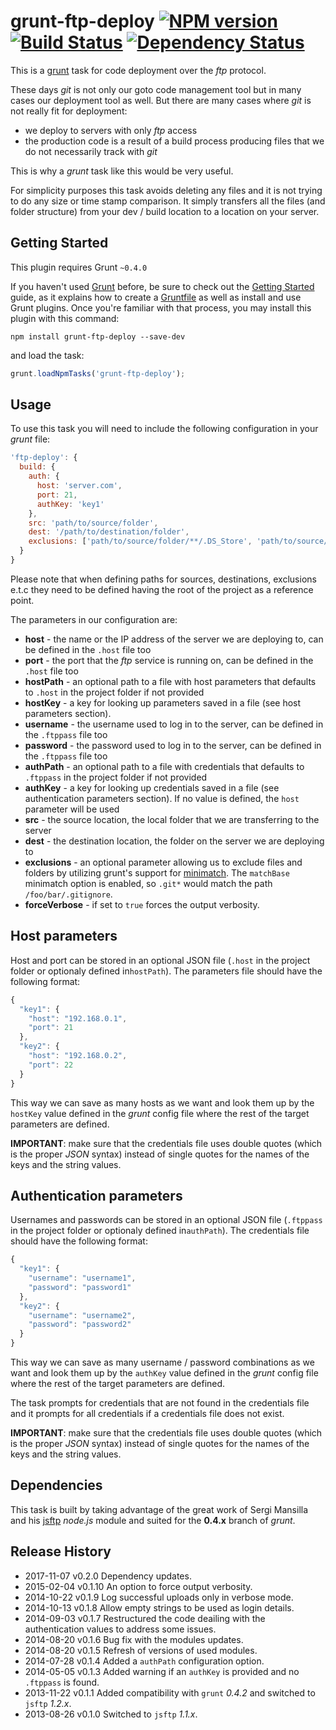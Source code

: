 # grunt-ftp-deploy [![NPM version][npm-image]][npm-url] [![Build Status][travis-image]][travis-url] [![Dependency Status][depstat-image]][depstat-url]

This is a [grunt](https://github.com/gruntjs/grunt) task for code deployment over the _ftp_ protocol.

These days _git_ is not only our goto code management tool but in many cases our deployment tool as well. But there are many cases where _git_ is not really fit for deployment:

- we deploy to servers with only _ftp_ access
- the production code is a result of a build process producing files that we do not necessarily track with _git_

This is why a _grunt_ task like this would be very useful.

For simplicity purposes this task avoids deleting any files and it is not trying to do any size or time stamp comparison. It simply transfers all the files (and folder structure) from your dev / build location to a location on your server.

## Getting Started

This plugin requires Grunt `~0.4.0`

If you haven't used [Grunt](http://gruntjs.com/) before, be sure to check out the [Getting Started](http://gruntjs.com/getting-started) guide, as it explains how to create a [Gruntfile](http://gruntjs.com/sample-gruntfile) as well as install and use Grunt plugins. Once you're familiar with that process, you may install this plugin with this command:

```shell
npm install grunt-ftp-deploy --save-dev
```

and load the task:

```javascript
grunt.loadNpmTasks('grunt-ftp-deploy');
```

## Usage

To use this task you will need to include the following configuration in your _grunt_ file:

```javascript
'ftp-deploy': {
  build: {
    auth: {
      host: 'server.com',
      port: 21,
      authKey: 'key1'
    },
    src: 'path/to/source/folder',
    dest: '/path/to/destination/folder',
    exclusions: ['path/to/source/folder/**/.DS_Store', 'path/to/source/folder/**/Thumbs.db', 'path/to/dist/tmp']
  }
}
```

Please note that when defining paths for sources, destinations, exclusions e.t.c they need to be defined having the root of the project as a reference point.

The parameters in our configuration are:

- **host** - the name or the IP address of the server we are deploying to, can be defined in the `.host` file too
- **port** - the port that the _ftp_ service is running on, can be defined in the `.host` file too
- **hostPath** - an optional path to a file with host parameters that defaults to `.host` in the project folder if not provided
- **hostKey** - a key for looking up parameters saved in a file (see host parameters section).
- **username** - the username used to log in to the server, can be defined in the `.ftppass` file too
- **password** - the password used to log in to the server, can be defined in the `.ftppass` file too
- **authPath** - an optional path to a file with credentials that defaults to `.ftppass` in the project folder if not provided
- **authKey** - a key for looking up credentials saved in a file (see authentication parameters section). If no value is defined, the `host` parameter will be used
- **src** - the source location, the local folder that we are transferring to the server
- **dest** - the destination location, the folder on the server we are deploying to
- **exclusions** - an optional parameter allowing us to exclude files and folders by utilizing grunt's support for [minimatch](https://github.com/isaacs/minimatch). The `matchBase` minimatch option is enabled, so `.git*` would match the path `/foo/bar/.gitignore`.
- **forceVerbose** - if set to `true` forces the output verbosity.

## Host parameters

Host and port can be stored in an optional JSON file (`.host` in the project folder or optionaly defined in`hostPath`). The parameters file should have the following format:

```javascript
{
  "key1": {
    "host": "192.168.0.1",
    "port": 21
  },
  "key2": {
    "host": "192.168.0.2",
    "port": 22
  }
}
```

This way we can save as many hosts as we want and look them up by the `hostKey` value defined in the _grunt_ config file where the rest of the target parameters are defined.

**IMPORTANT**: make sure that the credentials file uses double quotes (which is the proper _JSON_ syntax) instead of single quotes for the names of the keys and the string values.

## Authentication parameters

Usernames and passwords can be stored in an optional JSON file (`.ftppass` in the project folder or optionaly defined in`authPath`). The credentials file should have the following format:

```javascript
{
  "key1": {
    "username": "username1",
    "password": "password1"
  },
  "key2": {
    "username": "username2",
    "password": "password2"
  }
}
```

This way we can save as many username / password combinations as we want and look them up by the `authKey` value defined in the _grunt_ config file where the rest of the target parameters are defined.

The task prompts for credentials that are not found in the credentials file and it prompts for all credentials if a credentials file does not exist.

**IMPORTANT**: make sure that the credentials file uses double quotes (which is the proper _JSON_ syntax) instead of single quotes for the names of the keys and the string values.

## Dependencies

This task is built by taking advantage of the great work of Sergi Mansilla and his [jsftp](https://github.com/sergi/jsftp) _node.js_ module and suited for the **0.4.x** branch of _grunt_.

## Release History

 * 2017-11-07    v0.2.0    Dependency updates.
 * 2015-02-04    v0.1.10   An option to force output verbosity.
 * 2014-10-22    v0.1.9    Log successful uploads only in verbose mode.
 * 2014-10-13    v0.1.8    Allow empty strings to be used as login details.
 * 2014-09-03    v0.1.7    Restructured the code deailing with the authentication values to address some issues.
 * 2014-08-20    v0.1.6    Bug fix with the modules updates.
 * 2014-08-20    v0.1.5    Refresh of versions of used modules.
 * 2014-07-28    v0.1.4    Added a `authPath` configuration option.
 * 2014-05-05    v0.1.3    Added warning if an `authKey` is provided and no `.ftppass` is found.
 * 2013-11-22    v0.1.1    Added compatibility with `grunt` _0.4.2_ and switched to `jsftp` _1.2.x_.
 * 2013-08-26    v0.1.0    Switched to `jsftp` _1.1.x_.

[npm-url]: https://npmjs.org/package/grunt-ftp-deploy
[npm-image]: https://badge.fury.io/js/grunt-ftp-deploy.png

[travis-url]: http://travis-ci.org/zonak/grunt-ftp-deploy
[travis-image]: https://secure.travis-ci.org/zonak/grunt-ftp-deploy.png?branch=master

[depstat-url]: https://david-dm.org/zonak/grunt-ftp-deploy
[depstat-image]: https://david-dm.org/zonak/grunt-ftp-deploy.png